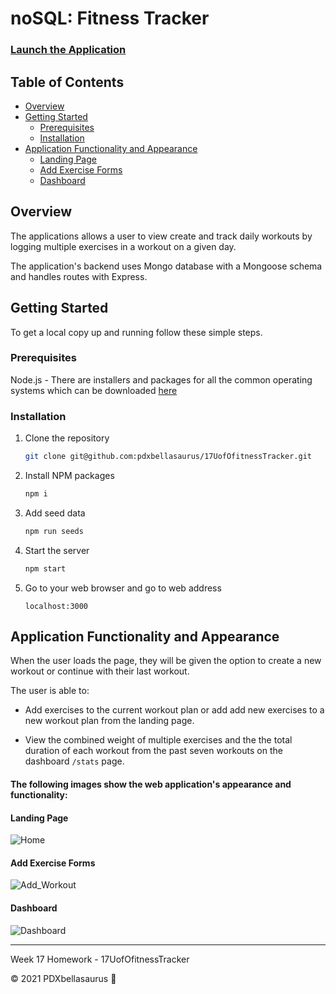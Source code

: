 # noSQL: Fitness Tracker

### [Launch the Application](https://safe-eyrie-45087.herokuapp.com/)

## Table of Contents
- [Overview](#Overview)
- [Getting Started](#getting-started)
    * [Prerequisites](#Prerequisites)
    * [Installation](#Installation)
- [Application Functionality and Appearance](#application-functionality-and-appearance)
    * [Landing Page](#landing-page)
    * [Add Exercise Forms](#add-exercise-forms)
    * [Dashboard](#Dashboard)

## Overview
The applications allows a user to view create and track daily workouts by logging multiple exercises in a workout on a given day.

The application's backend uses Mongo database with a Mongoose schema and handles routes with Express.

## Getting Started

To get a local copy up and running follow these simple steps.

### Prerequisites

Node.js - There are installers and packages for all the common operating systems which can be downloaded [here](nodejs.org/)

### Installation

1. Clone the repository
   ```sh
   git clone git@github.com:pdxbellasaurus/17UofOfitnessTracker.git
   ```
2. Install NPM packages
   ```sh
   npm i
   ```
3. Add seed data
   ```sh
   npm run seeds
   ```
4. Start the server
   ```sh
   npm start
   ```
5. Go to your web browser and go to web address
   ```
   localhost:3000
   ```
## Application Functionality and Appearance

When the user loads the page, they will be given the option to create a new workout or continue with their last workout.

The user is able to:

  * Add exercises to the current workout plan or add add new exercises to a new workout plan from the landing page.

  * View the combined weight of multiple exercises and the the total duration of each workout from the past seven workouts on the dashboard `/stats` page.

#### The following images show the web application's appearance and functionality: 

#### Landing Page

![Home](https://user-images.githubusercontent.com/74746211/119219410-52b11900-ba9a-11eb-8f83-95f1e80ea81f.PNG)

#### Add Exercise Forms

![Add_Workout](https://user-images.githubusercontent.com/74746211/119219431-6eb4ba80-ba9a-11eb-9c70-36728e495814.PNG)

#### Dashboard

![Dashboard](https://user-images.githubusercontent.com/74746211/119219414-5775cd00-ba9a-11eb-9b36-d3c096175276.PNG)

---------------------------

Week 17 Homework - 17UofOfitnessTracker

© 2021 PDXbellasaurus :sauropod:
